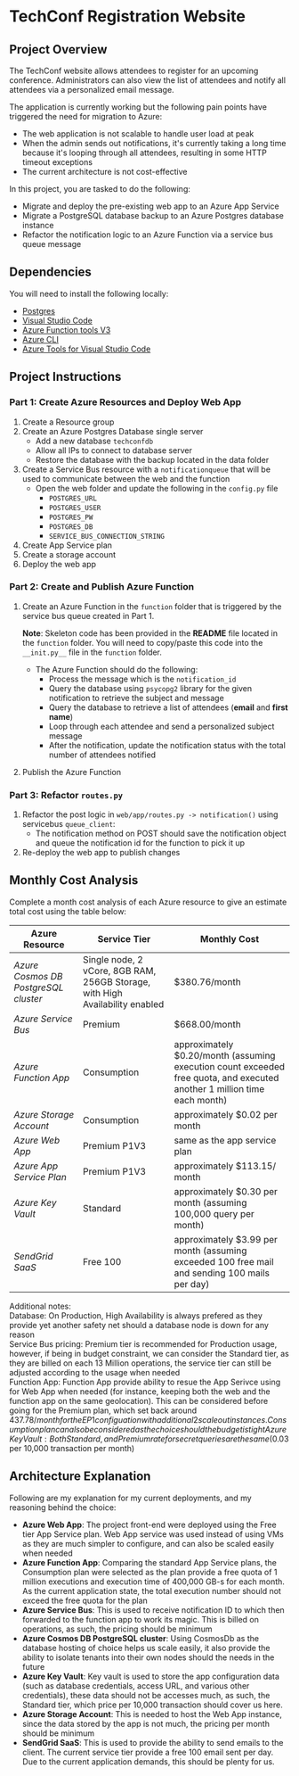 # TechConf Registration Website

## Project Overview
The TechConf website allows attendees to register for an upcoming conference. Administrators can also view the list of attendees and notify all attendees via a personalized email message.

The application is currently working but the following pain points have triggered the need for migration to Azure:
 - The web application is not scalable to handle user load at peak
 - When the admin sends out notifications, it's currently taking a long time because it's looping through all attendees, resulting in some HTTP timeout exceptions
 - The current architecture is not cost-effective 

In this project, you are tasked to do the following:
- Migrate and deploy the pre-existing web app to an Azure App Service
- Migrate a PostgreSQL database backup to an Azure Postgres database instance
- Refactor the notification logic to an Azure Function via a service bus queue message

## Dependencies

You will need to install the following locally:
- [Postgres](https://www.postgresql.org/download/)
- [Visual Studio Code](https://code.visualstudio.com/download)
- [Azure Function tools V3](https://docs.microsoft.com/en-us/azure/azure-functions/functions-run-local?tabs=windows%2Ccsharp%2Cbash#install-the-azure-functions-core-tools)
- [Azure CLI](https://docs.microsoft.com/en-us/cli/azure/install-azure-cli?view=azure-cli-latest)
- [Azure Tools for Visual Studio Code](https://marketplace.visualstudio.com/items?itemName=ms-vscode.vscode-node-azure-pack)

## Project Instructions

### Part 1: Create Azure Resources and Deploy Web App
1. Create a Resource group
2. Create an Azure Postgres Database single server
   - Add a new database `techconfdb`
   - Allow all IPs to connect to database server
   - Restore the database with the backup located in the data folder
3. Create a Service Bus resource with a `notificationqueue` that will be used to communicate between the web and the function
   - Open the web folder and update the following in the `config.py` file
      - `POSTGRES_URL`
      - `POSTGRES_USER`
      - `POSTGRES_PW`
      - `POSTGRES_DB`
      - `SERVICE_BUS_CONNECTION_STRING`
4. Create App Service plan
5. Create a storage account
6. Deploy the web app

### Part 2: Create and Publish Azure Function
1. Create an Azure Function in the `function` folder that is triggered by the service bus queue created in Part 1.

      **Note**: Skeleton code has been provided in the **README** file located in the `function` folder. You will need to copy/paste this code into the `__init.py__` file in the `function` folder.
      - The Azure Function should do the following:
         - Process the message which is the `notification_id`
         - Query the database using `psycopg2` library for the given notification to retrieve the subject and message
         - Query the database to retrieve a list of attendees (**email** and **first name**)
         - Loop through each attendee and send a personalized subject message
         - After the notification, update the notification status with the total number of attendees notified
2. Publish the Azure Function

### Part 3: Refactor `routes.py`
1. Refactor the post logic in `web/app/routes.py -> notification()` using servicebus `queue_client`:
   - The notification method on POST should save the notification object and queue the notification id for the function to pick it up
2. Re-deploy the web app to publish changes

## Monthly Cost Analysis
Complete a month cost analysis of each Azure resource to give an estimate total cost using the table below:

| Azure Resource | Service Tier | Monthly Cost |
| ------------ | ------------ | ------------ |
| *Azure Cosmos DB PostgreSQL cluster* |Single node, 2 vCore, 8GB RAM, 256GB Storage, with High Availability enabled| $380.76/month|
| *Azure Service Bus*   | Premium | $668.00/month |
| *Azure Function App*   | Consumption | approximately $0.20/month (assuming execution count exceeded free quota, and executed another 1 million time each month) |
| *Azure Storage Account*   | Consumption | approximately $0.02 per month |
| *Azure Web App*    | Premium P1V3 | same as the app service plan |
| *Azure App Service Plan*    | Premium P1V3 | approximately $113.15/ month |
| *Azure Key Vault*  | Standard | approximately $0.30 per month (assuming 100,000 query per month) |
| *SendGrid SaaS*     | Free 100 | approximately $3.99 per month (assuming exceeded 100 free mail and sending 100 mails per day) |

Additional notes:  
Database: On Production, High Availability is always prefered as they provide yet another safety net should a database node is down for any reason  
Service Bus pricing: Premium tier is recommended for Production usage, however, if being in budget constraint, we can consider the Standard tier, as they are billed on each 13 Million operations, the service tier can still be adjusted according to the usage when needed  
Function App: Function App provide ability to resue the App Serivce using for Web App when needed (for instance, keeping both the web and the function app on the same geolocation). This can be considered before going for the Premium plan, which set back around $437.78/ month for the EP1 configuation with additional 2 scale out instances. Consumption plan can also be considered as the choice should the budget is tight
Azure Key Vault: Both Standard, and Premium rate for secret queries are the same ($0.03 per 10,000 transaction per month)


## Architecture Explanation
Following are my explanation for my current deployments, and my reasoning behind the choice: 
 - **Azure Web App**: The project front-end were deployed using the Free tier App Service plan. Web App service was used instead of using VMs as they are much simpler to configure, and can also be scaled easily when needed
 - **Azure Function App**: Comparing the standard App Service plans, the Consumption plan were selected as the plan provide a free quota of 1 million executions and execution time of 400,000 GB-s for each month. As the current application state, the total execution number should not exceed the free quota for the plan
 - **Azure Service Bus**: This is used to receive notification ID to which then forwarded to the function app to work its magic. This is billed on operations, as such, the pricing should be minimum
 - **Azure Cosmos DB PostgreSQL cluster**: Using CosmosDb as the database hosting of choice helps us scale easily, it also provide the ability to isolate tenants into their own nodes should the needs in the future
 - **Azure Key Vault**: Key vault is used to store the app configuration data (such as database credentials, access URL, and various other credentials), these data should not be accesses much, as such, the Standard tier, which price per 10,000 transaction should cover us here.
 - **Azure Storage Account**: This is needed to host the Web App instance, since the data stored by the app is not much, the pricing per month should be minimum
 - **SendGrid SaaS**: This is used to provide the ability to send emails to the client. The current service tier provide a free 100 email sent per day. Due to the current application demands, this should be plenty for us.
